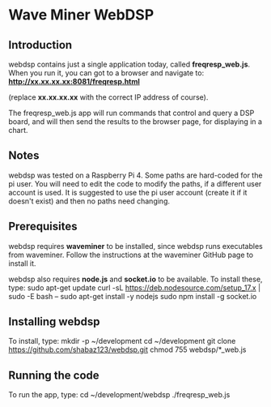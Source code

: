 
Wave Miner WebDSP
=================

Introduction
------------
webdsp contains just a single application today, called **freqresp_web.js**. When you run it, you can got to a browser and navigate to:
**http://xx.xx.xx.xx:8081/freqresp.html**

(replace **xx.xx.xx.xx** with the correct IP address of course). 

The freqresp_web.js app will run commands that control and query a DSP board, and will then send the results to the browser page, for displaying in a chart.

Notes
-----
webdsp was tested on a Raspberry Pi 4. Some paths are hard-coded for the pi user. You will need to edit the code to modify the paths, if a different user account is used. It is suggested to use the pi user account (create it if it doesn't exist) and then no paths need changing.

Prerequisites
-------------
webdsp requires **waveminer** to be installed, since webdsp runs executables from waveminer. Follow the instructions at the waveminer GitHub page to install it.

webdsp also requires **node.js** and **socket.io** to be available. To install these, type:
    sudo apt-get update
    curl -sL https://deb.nodesource.com/setup_17.x | sudo -E bash –
    sudo apt-get install -y nodejs
    sudo npm install -g socket.io

Installing webdsp
-----------------
To install, type:
    mkdir -p ~/development
    cd ~/development
    git clone https://github.com/shabaz123/webdsp.git
    chmod 755 webdsp/*_web.js

Running the code
----------------
To run the app, type:
    cd ~/development/webdsp
    ./freqresp_web.js
  
 
